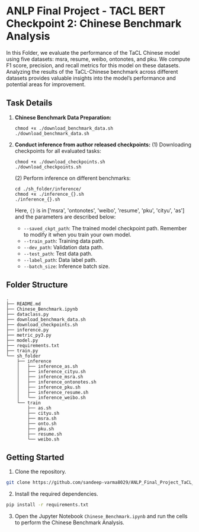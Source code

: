 # ANLP Final Project - TACL BERT Checkpoint 2: Chinese Benchmark Analysis

In this Folder, we evaluate the performance of the TaCL Chinese model using five datasets: msra, resume, weibo, ontonotes, and pku. We compute F1 score, precision, and recall metrics for this model on these datasets. Analyzing the results of the TaCL-Chinese benchmark across different datasets provides valuable insights into the model’s performance and potential areas for improvement.

## Task Details

1. **Chinese Benchmark Data Preparation:**
    ```
    chmod +x ./download_benchmark_data.sh
    ./download_benchmark_data.sh
    ```

2. **Conduct inference from author released checkpoints:**
    (1) Downloading checkpoints for all evaluated tasks:
    ```
    chmod +x ./download_checkpoints.sh
    ./download_checkpoints.sh
    ```
    (2) Perform inference on different benchmarks:
    ```
    cd ./sh_folder/inference/
    chmod +x ./inference_{}.sh
    ./inference_{}.sh
    ```
    Here, `{}` is in ['msra', 'ontonotes', 'weibo', 'resume', 'pku', 'cityu', 'as'] and the parameters are described below:
    - `--saved_ckpt_path`: The trained model checkpoint path. Remember to modify it when you train your own model.
    - `--train_path`: Training data path.
    - `--dev_path`: Validation data path.
    - `--test_path`: Test data path.
    - `--label_path`: Data label path.
    - `--batch_size`: Inference batch size.

## Folder Structure

```
.
├── README.md
├── Chinese_Benchmark.ipynb
├── dataclass.py
├── download_benchmark_data.sh
├── download_checkpoints.sh
├── inference.py
├── metric_py3.py
├── model.py
├── requirements.txt
├── train.py
└── sh_folder
    ├── inference
    │   ├── inference_as.sh
    │   ├── inference_cityu.sh
    │   ├── inference_msra.sh
    │   ├── inference_ontonotes.sh
    │   ├── inference_pku.sh
    │   ├── inference_resume.sh
    │   └── inference_weibo.sh
    └── train
        ├── as.sh
        ├── cityu.sh
        ├── msra.sh
        ├── onto.sh
        ├── pku.sh
        ├── resume.sh
        └── weibo.sh
```

## Getting Started

1. Clone the repository.
```bash
git clone https://github.com/sandeep-varma8029/ANLP_Final_Project_TaCL_BERT_Checkpoint_2.git
```

2. Install the required dependencies.
```bash
pip install -r requirements.txt
```

3. Open the Jupyter Notebook `Chinese_Benchmark.ipynb` and run the cells to perform the Chinese Benchmark Analysis.
